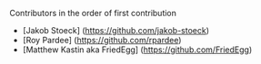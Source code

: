 Contributors in the order of first contribution

* [Jakob Stoeck] (https://github.com/jakob-stoeck)
* [Roy Pardee] (https://github.com/rpardee)
* [Matthew Kastin aka FriedEgg] (https://github.com/FriedEgg)